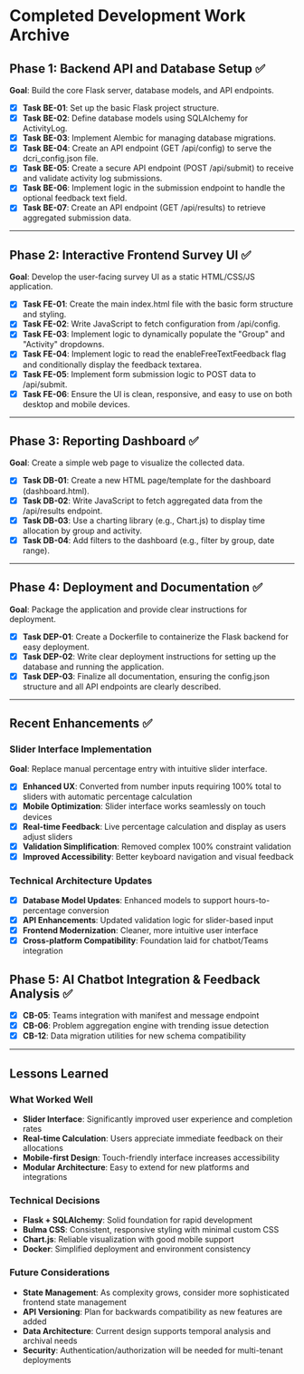 # Completed Development Work Archive

## Phase 1: Backend API and Database Setup ✅

**Goal**: Build the core Flask server, database models, and API endpoints.

- [x] **Task BE-01**: Set up the basic Flask project structure.
- [x] **Task BE-02**: Define database models using SQLAlchemy for ActivityLog.
- [x] **Task BE-03**: Implement Alembic for managing database migrations.
- [x] **Task BE-04**: Create an API endpoint (GET /api/config) to serve the dcri_config.json file.
- [x] **Task BE-05**: Create a secure API endpoint (POST /api/submit) to receive and validate activity log submissions.
- [x] **Task BE-06**: Implement logic in the submission endpoint to handle the optional feedback text field.
- [x] **Task BE-07**: Create an API endpoint (GET /api/results) to retrieve aggregated submission data.

---

## Phase 2: Interactive Frontend Survey UI ✅

**Goal**: Develop the user-facing survey UI as a static HTML/CSS/JS application.

- [x] **Task FE-01**: Create the main index.html file with the basic form structure and styling.
- [x] **Task FE-02**: Write JavaScript to fetch configuration from /api/config.
- [x] **Task FE-03**: Implement logic to dynamically populate the "Group" and "Activity" dropdowns.
- [x] **Task FE-04**: Implement logic to read the enableFreeTextFeedback flag and conditionally display the feedback textarea.
- [x] **Task FE-05**: Implement form submission logic to POST data to /api/submit.
- [x] **Task FE-06**: Ensure the UI is clean, responsive, and easy to use on both desktop and mobile devices.

---

## Phase 3: Reporting Dashboard ✅

**Goal**: Create a simple web page to visualize the collected data.

- [x] **Task DB-01**: Create a new HTML page/template for the dashboard (dashboard.html).
- [x] **Task DB-02**: Write JavaScript to fetch aggregated data from the /api/results endpoint.
- [x] **Task DB-03**: Use a charting library (e.g., Chart.js) to display time allocation by group and activity.
- [x] **Task DB-04**: Add filters to the dashboard (e.g., filter by group, date range).

---

## Phase 4: Deployment and Documentation ✅

**Goal**: Package the application and provide clear instructions for deployment.

- [x] **Task DEP-01**: Create a Dockerfile to containerize the Flask backend for easy deployment.
- [x] **Task DEP-02**: Write clear deployment instructions for setting up the database and running the application.
- [x] **Task DEP-03**: Finalize all documentation, ensuring the config.json structure and all API endpoints are clearly described.

---

## Recent Enhancements ✅

### Slider Interface Implementation
**Goal**: Replace manual percentage entry with intuitive slider interface.

- [x] **Enhanced UX**: Converted from number inputs requiring 100% total to sliders with automatic percentage calculation
- [x] **Mobile Optimization**: Slider interface works seamlessly on touch devices
- [x] **Real-time Feedback**: Live percentage calculation and display as users adjust sliders
- [x] **Validation Simplification**: Removed complex 100% constraint validation
- [x] **Improved Accessibility**: Better keyboard navigation and visual feedback

### Technical Architecture Updates
- [x] **Database Model Updates**: Enhanced models to support hours-to-percentage conversion
- [x] **API Enhancements**: Updated validation logic for slider-based input
- [x] **Frontend Modernization**: Cleaner, more intuitive user interface
- [x] **Cross-platform Compatibility**: Foundation laid for chatbot/Teams integration

## Phase 5: AI Chatbot Integration & Feedback Analysis ✅

- [x] **CB-05**: Teams integration with manifest and message endpoint
- [x] **CB-06**: Problem aggregation engine with trending issue detection
- [x] **CB-12**: Data migration utilities for new schema compatibility

---

## Lessons Learned

### What Worked Well
- **Slider Interface**: Significantly improved user experience and completion rates
- **Real-time Calculation**: Users appreciate immediate feedback on their allocations
- **Mobile-first Design**: Touch-friendly interface increases accessibility
- **Modular Architecture**: Easy to extend for new platforms and integrations

### Technical Decisions
- **Flask + SQLAlchemy**: Solid foundation for rapid development
- **Bulma CSS**: Consistent, responsive styling with minimal custom CSS
- **Chart.js**: Reliable visualization with good mobile support
- **Docker**: Simplified deployment and environment consistency

### Future Considerations
- **State Management**: As complexity grows, consider more sophisticated frontend state management
- **API Versioning**: Plan for backwards compatibility as new features are added
- **Data Architecture**: Current design supports temporal analysis and archival needs
- **Security**: Authentication/authorization will be needed for multi-tenant deployments